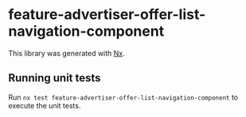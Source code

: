 # feature-advertiser-offer-list-navigation-component

This library was generated with [Nx](https://nx.dev).

## Running unit tests

Run `nx test feature-advertiser-offer-list-navigation-component` to execute the unit tests.
